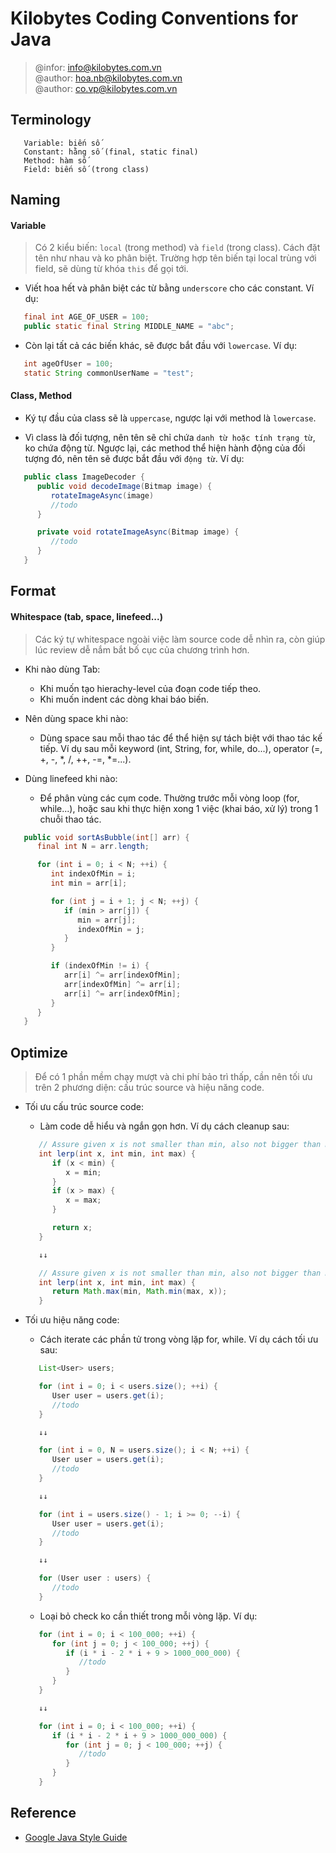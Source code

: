 # Kilobytes Coding Conventions for Java

> @infor: info@kilobytes.com.vn  
> @author: hoa.nb@kilobytes.com.vn  
> @author: co.vp@kilobytes.com.vn

## Terminology

```
   Variable: biến số
   Constant: hằng số (final, static final)
   Method: hàm số
   Field: biến số (trong class)
```

## Naming

#### Variable

> Có 2 kiểu biến: `local` (trong method) và `field` (trong class). Cách đặt tên như nhau và ko phân biệt. Trường hợp tên biến tại local trùng với field, sẽ dùng từ khóa `this` để gọi tới.

- Viết hoa hết và phân biệt các từ bằng `underscore` cho các constant. Ví dụ:

```java
   final int AGE_OF_USER = 100;
   public static final String MIDDLE_NAME = "abc";
```

- Còn lại tất cả các biến khác, sẽ được bắt đầu với `lowercase`. Ví dụ:

```java
   int ageOfUser = 100;
   static String commonUserName = "test";
```

#### Class, Method

- Ký tự đầu của class sẽ là `uppercase`, ngược lại với method là `lowercase`.

- Vì class là đối tượng, nên tên sẽ chỉ chứa `danh từ hoặc tính trạng từ`, ko chứa động từ. Ngược lại, các method thể hiện hành động của đối tượng đó, nên tên sẽ được bắt đầu với `động từ`. Ví dụ:

```java
   public class ImageDecoder {
      public void decodeImage(Bitmap image) {
         rotateImageAsync(image)
         //todo
      }

      private void rotateImageAsync(Bitmap image) {
         //todo
      }
   }
```

## Format

#### Whitespace (tab, space, linefeed...)

> Các ký tự whitespace ngoài việc làm source code dễ nhìn ra, còn giúp lúc review dễ nắm bắt bố cục của chương trình hơn.

- Khi nào dùng Tab:
   - Khi muốn tạo hierachy-level của đoạn code tiếp theo.
   - Khi muốn indent các dòng khai báo biến.

- Nên dùng space khi nào:
   - Dùng space sau mỗi thao tác để thể hiện sự tách biệt với thao tác kế tiếp. Ví dụ sau mỗi keyword (int, String, for, while, do...), operator (=, +, -, *, /, ++, -=, *=...).

- Dùng linefeed khi nào:
   - Để phân vùng các cụm code. Thường trước mỗi vòng loop (for, while...), hoặc sau khi thực hiện xong 1 việc (khai báo, xử lý) trong 1 chuỗi thao tác.

```java
   public void sortAsBubble(int[] arr) {
      final int N = arr.length;

      for (int i = 0; i < N; ++i) {
         int indexOfMin = i;
         int min = arr[i];

         for (int j = i + 1; j < N; ++j) {
            if (min > arr[j]) {
               min = arr[j];
               indexOfMin = j;
            }
         }

         if (indexOfMin != i) {
            arr[i] ^= arr[indexOfMin];
            arr[indexOfMin] ^= arr[i];
            arr[i] ^= arr[indexOfMin];
         }
      }
   }
```

## Optimize

> Để có 1 phần mềm chạy mượt và chi phí bảo trì thấp, cần nên tối ưu trên 2 phương diện: cấu trúc source và hiệu năng code.

- Tối ưu cấu trúc source code:
   - Làm code dễ hiểu và ngắn gọn hơn. Ví dụ cách cleanup sau:

   ```java
      // Assure given x is not smaller than min, also not bigger than max.
      int lerp(int x, int min, int max) {
         if (x < min) {
            x = min;
         }
         if (x > max) {
            x = max;
         }

         return x;
      }

      ↓↓

      // Assure given x is not smaller than min, also not bigger than max.
      int lerp(int x, int min, int max) {
         return Math.max(min, Math.min(max, x));
      }
   ```

- Tối ưu hiệu năng code:
   - Cách iterate các phần tử trong vòng lặp for, while. Ví dụ cách tối ưu sau:

   ```java
      List<User> users;

      for (int i = 0; i < users.size(); ++i) {
         User user = users.get(i);
         //todo
      }

      ↓↓

      for (int i = 0, N = users.size(); i < N; ++i) {
         User user = users.get(i);
         //todo
      }

      ↓↓

      for (int i = users.size() - 1; i >= 0; --i) {
         User user = users.get(i);
         //todo
      }

      ↓↓

      for (User user : users) {
         //todo
      }
   ```

   - Loại bỏ check ko cần thiết trong mỗi vòng lặp. Ví dụ:

   ```java
      for (int i = 0; i < 100_000; ++i) {
         for (int j = 0; j < 100_000; ++j) {
            if (i * i - 2 * i + 9 > 1000_000_000) {
               //todo
            }
         }
      }

      ↓↓

      for (int i = 0; i < 100_000; ++i) {
         if (i * i - 2 * i + 9 > 1000_000_000) {
            for (int j = 0; j < 100_000; ++j) {
               //todo
            }
         }
      }
   ```

## Reference

- [Google Java Style Guide
](https://google.github.io/styleguide/javaguide.html)
